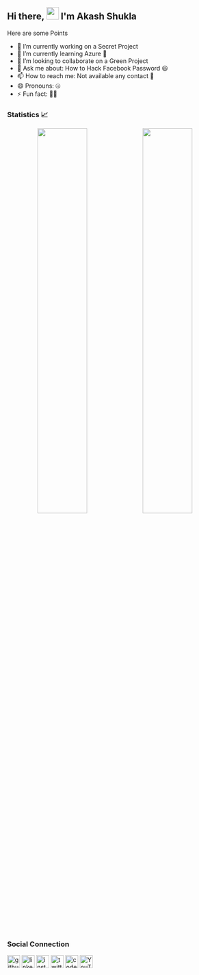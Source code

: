 ## Hi there, <img src="https://github.com/TheDudeThatCode/TheDudeThatCode/blob/master/Assets/Hi.gif" width="29px"> I'm Akash Shukla 

Here are some Points 

- 🔭 I’m currently working on a Secret Project
- 🌱 I’m currently learning Azure 🥱
- 👯 I’m looking to collaborate on a Green Project
- 💬 Ask me about: How to Hack Facebook Password 😃
- 📫 How to reach me: Not available any contact 🤯
- 😄 Pronouns: 🤐
- ⚡ Fun fact: 🥱😴


### Statistics 📈

<!--- [![Akash's github activity graph](https://activity-graph.herokuapp.com/graph?username=theakashshukla&theme=xcode)](https://git.io/starlightknown) --->
  <p align="center"> 
  
<img width="48%" src="https://github-readme-stats.vercel.app/api?username=theakashshukla&show_icons=true&theme=tokyonight" />
  <img width="48%" src="https://github-readme-streak-stats.herokuapp.com/?user=theakashshukla&theme=tokyonight" />
 </p>
 
<!--- ![GitHub stats](https://github-readme-stats.vercel.app/api?username=theakashshukla&show_icons=true&hide_border=true) --->

### Social Connection 

[<img src='https://cdn.jsdelivr.net/npm/simple-icons@3.0.1/icons/github.svg' alt='github' height='30'>](https://github.com/theakashshukla)  [<img src='https://cdn.jsdelivr.net/npm/simple-icons@3.0.1/icons/linkedin.svg' alt='linkedin' height='30'>](https://www.linkedin.com/in/theakashshukla/)  [<img src='https://cdn.jsdelivr.net/npm/simple-icons@3.0.1/icons/instagram.svg' alt='instagram' height='30'>](https://www.instagram.com/theakashshukla/)  [<img src='https://cdn.jsdelivr.net/npm/simple-icons@3.0.1/icons/twitter.svg' alt='twitter' height='30'>](https://twitter.com/the_akashshukla)  [<img src='https://cdn.jsdelivr.net/npm/simple-icons@3.0.1/icons/codepen.svg' alt='codepen' height='30'>](https://codepen.io/theakashshukla)  [<img src='https://cdn.jsdelivr.net/npm/simple-icons@3.0.1/icons/youtube.svg' alt='YouTube' height='30'>](https://www.youtube.com/c/akashshukla/?sub_confirmation=1)  
